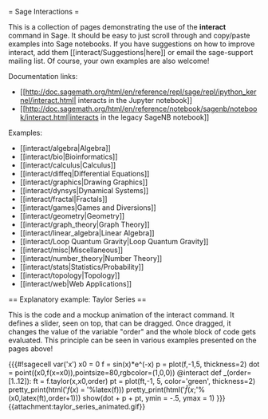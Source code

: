 = Sage Interactions =

This is a collection of pages demonstrating the use of the **interact** command in Sage.
It should be easy to just scroll through and copy/paste examples into Sage notebooks.
If you have suggestions on how to improve interact, add them [[interact/Suggestions|here]]
or email the sage-support mailing list. Of course, your own examples are also welcome!

Documentation links:

  * [[http://doc.sagemath.org/html/en/reference/repl/sage/repl/ipython_kernel/interact.html| interacts in the Jupyter notebook]]
  * [[http://doc.sagemath.org/html/en/reference/notebook/sagenb/notebook/interact.html|interacts in the legacy SageNB notebook]]

Examples:

 * [[interact/algebra|Algebra]]
 * [[interact/bio|Bioinformatics]]
 * [[interact/calculus|Calculus]]
 * [[interact/diffeq|Differential Equations]]
 * [[interact/graphics|Drawing Graphics]]
 * [[interact/dynsys|Dynamical Systems]]
 * [[interact/fractal|Fractals]]
 * [[interact/games|Games and Diversions]]
 * [[interact/geometry|Geometry]]
 * [[interact/graph_theory|Graph Theory]]
 * [[interact/linear_algebra|Linear Algebra]]
 * [[interact/Loop Quantum Gravity|Loop Quantum Gravity]]
 * [[interact/misc|Miscellaneous]]
 * [[interact/number_theory|Number Theory]]
 * [[interact/stats|Statistics/Probability]]
 * [[interact/topology|Topology]]
 * [[interact/web|Web Applications]]

== Explanatory example: Taylor Series ==

This is the code and a mockup animation of the interact command. It defines a slider, seen on top, that can be dragged. Once dragged, it changes the value of the variable "order" and the whole block of code gets evaluated. This principle can be seen in various examples presented on the pages above!

{{{#!sagecell
var('x')
x0  = 0
f   = sin(x)*e^(-x)
p   = plot(f,-1,5, thickness=2)
dot = point((x0,f(x=x0)),pointsize=80,rgbcolor=(1,0,0))
@interact
def _(order=[1..12]):
  ft = f.taylor(x,x0,order)
  pt = plot(ft,-1, 5, color='green', thickness=2)
  pretty_print(html('$f(x)\;=\;%s$'%latex(f)))
  pretty_print(html('$\hat{f}(x;%s)\;=\;%s+\mathcal{O}(x^{%s})$'%(x0,latex(ft),order+1)))
  show(dot + p + pt, ymin = -.5, ymax = 1)
}}}
{{attachment:taylor_series_animated.gif}}
